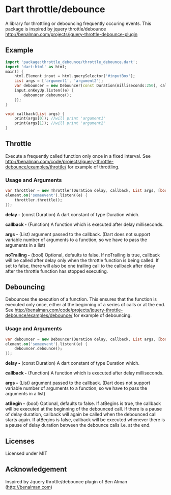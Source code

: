# Dart throttle/debounce
A library for throttling or debouncing frequently occuring events. This package is inspired by jquery throttle/debounce http://benalman.com/projects/jquery-throttle-debounce-plugin

## Example
```dart
import 'package:throttle_debounce/throttle_debounce.dart';
import 'dart:html' as html;
main() {
    html.Element input = html.querySelector('#inputBox');
    List args = ['argument1', 'argument2'];
    var debouncer = new Debouncer(const Duration(milliseconds:250), callback, args);
    input.onKeyUp.listen((e) {
        debouncer.debounce();
    });
}

void callback(List args) {
    print(args[0]); //will print 'argument1'
    print(args[1]); //will print 'argument2'
}
```

## Throttle
Execute a frequently called function only once in a fixed interval. See http://benalman.com/code/projects/jquery-throttle-debounce/examples/throttle/ for example of throttling.

### Usage and Arguments
```dart
var throttler = new Throttler(Duration delay, callback, List args, [bool noTrailing]);
element.on('someevent').listen((e) {
    throttler.throttle();
});
```
**delay -** (const Duration) A dart constant of type Duration which.

**callback -** (Function) A function which is executed after delay milliseconds.

**args -** (List) argument passed to the callback. (Dart does not support variable number of arguments to a function, so we have to pass the arguments in a list)

**noTrailing -** (bool) Optional, defaults to false. If noTrailing is true, callback will be called after delay only when the throttle function is being called. If set to false, there will also be one trailing call to the callback after delay after the throttle function has stopped executing.


## Debouncing
Debounces the execution of a function. This ensures that the function is executed only once, either at the beginning of a series of calls or at the end. See http://benalman.com/code/projects/jquery-throttle-debounce/examples/debounce/ for example of debouncing.

### Usage and Arguments

```dart
var debouncer = new Debouncer(Duration delay, callback, List args, [bool atBegin]);
element.on('someevent').listen((e) {
    debouncer.debounce();
});
```
**delay -** (const Duration) A dart constant of type Duration which.

**callback -** (Function) A function which is executed after delay milliseconds.

**args -** (List) argument passed to the callback. (Dart does not support variable number of arguments to a function, so we have to pass the arguments in a list)

**atBegin -** (bool) Optional, defaults to false. If atBegins is true, the callback will be executed at the beginning of the debounced call. If there is a pause of delay duration, callback will again be called when the debounced call starts again. If atBegins is false, callback will be executed whenever there is a pause of delay duration between the debounce calls i.e. at the end.


## Licenses
Licensed under MIT

## Acknowledgement
Inspired by Jquery throttle/debounce plugin of Ben Alman (http://benalman.com)

